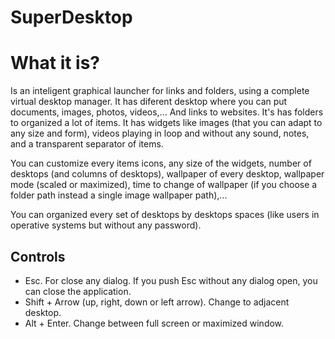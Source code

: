 # SuperDesktop
# What it is?
Is an inteligent graphical launcher for links and folders, using a complete virtual desktop manager. It has diferent desktop where you can put documents, images, photos, videos,... And links to websites. It's has folders to organized a lot of items. It has widgets like images (that you can adapt to any size and form), videos playing in loop and without any sound, notes, and a transparent separator of items.

You can customize every items icons, any size of the widgets, number of desktops (and columns of desktops), wallpaper of every desktop, wallpaper mode (scaled or maximized), time to change of wallpaper (if you choose a folder path instead a single image wallpaper path),...

You can organized every set of desktops by desktops spaces (like users in operative systems but without any password).

## Controls
* Esc. For close any dialog. If you push Esc without any dialog open, you can close the application.
* Shift + Arrow (up, right, down or left arrow). Change to adjacent desktop.
* Alt + Enter. Change between full screen or maximized window.

